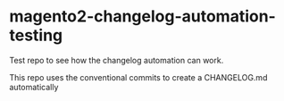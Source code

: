 # magento2-changelog-automation-testing
Test repo to see how the changelog automation can work.

This repo uses the conventional commits to create a CHANGELOG.md automatically
